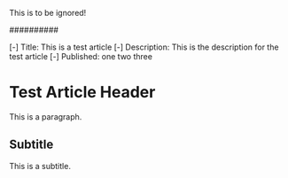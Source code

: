 

This is to be ignored!

##########

[-] Title: This is a test article
[-] Description: This is the description for the test article
[-] Published: one two three


# Test Article Header

This is a paragraph.

## Subtitle

This is a subtitle.
